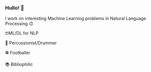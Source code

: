### Hullo! 👋

I work on interesting Machine Learning problems in Natural Language Processing 🙃

🤓ML/DL for NLP

🥁 Percussionist/Drummer

⚽️ Footballer

📚 Bibliophilic

<!--
**VarunNatraaj/VarunNatraaj** is a ✨ _special_ ✨ repository because its `README.md` (this file) appears on your GitHub profile.

Here are some ideas to get you started:

- 🔭 I’m currently working on ...
- 🌱 I’m currently learning ...
- 👯 I’m looking to collaborate on ...
- 🤔 I’m looking for help with ...
- 💬 Ask me about ...
- 📫 How to reach me: ...
- 😄 Pronouns: ...
- ⚡ Fun fact: ...
-->
